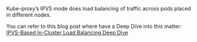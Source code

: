 <p>Kube-proxy’s IPVS mode does load balancing of traffic across pods placed in different nodes.</p>
<p>You can refer to this blog post where have a Deep Dive into this matter: <a href="https://kubernetes.io/blog/2018/07/09/ipvs-based-in-cluster-load-balancing-deep-dive/">IPVS-Based In-Cluster Load Balancing Deep Dive</a></p>

